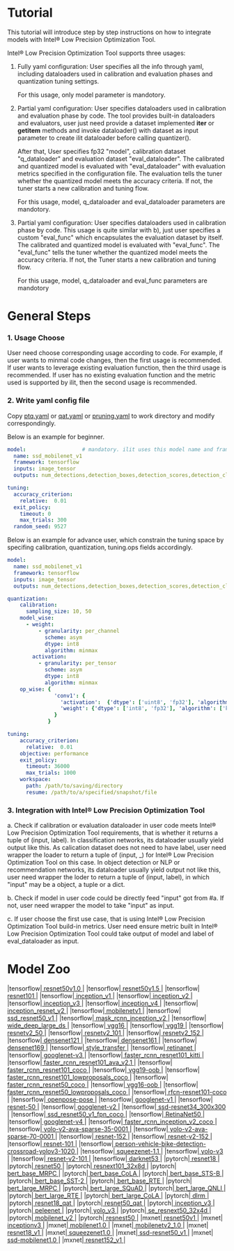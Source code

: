 Tutorial
=========================================

This tutorial will introduce step by step instructions on how to integrate models with Intel® Low Precision Optimization Tool.

Intel® Low Precision Optimization Tool supports three usages:

1. Fully yaml configuration: User specifies all the info through yaml, including dataloaders used in calibration and evaluation
   phases and quantization tuning settings.

   For this usage, only model parameter is mandotory.

2. Partial yaml configuration: User specifies dataloaders used in calibration and evaluation phase by code.
   The tool provides built-in dataloaders and evaluators, user just need provide a dataset implemented __iter__ or
   __getitem__ methods and invoke dataloader() with dataset as input parameter to create ilit dataloader before calling quantizer().

   After that, User specifies fp32 "model", calibration dataset "q_dataloader" and evaluation dataset "eval_dataloader".
   The calibrated and quantized model is evaluated with "eval_dataloader" with evaluation metrics specified
   in the configuration file. The evaluation tells the tuner whether the quantized model meets
   the accuracy criteria. If not, the tuner starts a new calibration and tuning flow.

   For this usage, model, q_dataloader and eval_dataloader parameters are mandotory.

3. Partial yaml configuration: User specifies dataloaders used in calibration phase by code.
   This usage is quite similar with b), just user specifies a custom "eval_func" which encapsulates
   the evaluation dataset by itself.
   The calibrated and quantized model is evaluated with "eval_func". The "eval_func" tells the
   tuner whether the quantized model meets the accuracy criteria. If not, the Tuner starts a new
   calibration and tuning flow.

   For this usage, model, q_dataloader and eval_func parameters are mandotory

# General Steps

### 1. Usage Choose

User need choose corresponding usage according to code. For example, if user wants to minmal code changes, then the first usage
is recommended. If user wants to leverage existing evaluation function, then the third usage is recommended. If user has no existing
evaluation function and the metric used is supported by ilit, then the second usage is recommended.

### 2. Write yaml config file

Copy [ptq.yaml](../ilit/template/ptq.yaml) or [qat.yaml](../ilit/template/qat.yaml) or [pruning.yaml](../ilit/template/pruning.yaml) to work directory and modify correspondingly.

Below is an example for beginner.

```yaml
model:                  # mandatory. ilit uses this model name and framework name to decide where to save tuning history and deploy yaml.
  name: ssd_mobilenet_v1
  framework: tensorflow
  inputs: image_tensor
  outputs: num_detections,detection_boxes,detection_scores,detection_classes

tuning:
  accuracy_criterion:
    relative:  0.01
  exit_policy:
    timeout: 0
    max_trials: 300
  random_seed: 9527
```

Below is an example for advance user, which constrain the tuning space by specifing calibration, quantization, tuning.ops fields accordingly.

```yaml
model:
  name: ssd_mobilenet_v1
  framework: tensorflow
  inputs: image_tensor
  outputs: num_detections,detection_boxes,detection_scores,detection_classes

quantization:
    calibration:
      sampling_size: 10, 50
    model_wise:
      - weight:
          - granularity: per_channel
            scheme: asym
            dtype: int8
            algorithm: minmax
        activation:
          - granularity: per_tensor
            scheme: asym
            dtype: int8
            algorithm: minmax
    op_wise: {
               'conv1': {
                 'activation':  {'dtype': ['uint8', 'fp32'], 'algorithm': ['minmax', 'kl'], 'scheme':['sym']},
                 'weight': {'dtype': ['int8', 'fp32'], 'algorithm': ['kl']}
               }
             }

tuning:
    accuracy_criterion:
      relative:  0.01
    objective: performance
    exit_policy:
      timeout: 36000
      max_trials: 1000
    workspace:
      path: /path/to/saving/directory
      resume: /path/to/a/specified/snapshot/file

```

### 3. Integration with Intel® Low Precision Optimization Tool

   a. Check if calibration or evaluation dataloader in user code meets Intel® Low Precision Optimization Tool requirements, that is whether it returns a tuple of (input, label). In classification networks, its dataloader usually yield output like this. As calication dataset does not need to have label, user need wrapper the loader to return a tuple of (input, _) for Intel® Low Precision Optimization Tool on this case. In object detection or NLP or recommendation networks, its dataloader usually yield output not like this, user need wrapper the loder to return a tuple of (input, label), in which "input" may be a object, a tuple or a dict.

   b. Check if model in user code could be directly feed "input" got from #a. If not, user need wrapper the model to take "input" as input.

   c. If user choose the first use case, that is using Intel® Low Precision Optimization Tool build-in metrics. User need ensure metric built in Intel® Low Precision Optimization Tool could take output of model and label of eval_dataloader as input.


# Model Zoo

|tensorflow|[	resnet50v1.0  ](../examples/tensorflow/image_recognition/README.md)|
|tensorflow|[	resnet50v1.5  ](../examples/tensorflow/image_recognition/README.md)|
|tensorflow|[	resnet101  ](../examples/tensorflow/image_recognition/README.md)|
|tensorflow|[	inception_v1  ](../examples/tensorflow/image_recognition/README.md)|
|tensorflow|[	inception_v2  ](../examples/tensorflow/image_recognition/README.md)|
|tensorflow|[	inception_v3  ](../examples/tensorflow/image_recognition/README.md)|
|tensorflow|[	inception_v4  ](../examples/tensorflow/image_recognition/README.md)|
|tensorflow|[	inception_resnet_v2  ](../examples/tensorflow/image_recognition/README.md)|
|tensorflow|[	mobilenetv1  ](../examples/tensorflow/image_recognition/README.md)|
|tensorflow|[	ssd_resnet50_v1  ](../examples/tensorflow/object_detection/README.md)|
|tensorflow|[	mask_rcnn_inception_v2  ](../examples/tensorflow/object_detection/README.md)|
|tensorflow|[	wide_deep_large_ds  ](../examples/tensorflow/recommendation/wide_deep_large_ds/WND_README.md)|
|tensorflow|[	vgg16  ](../examples/tensorflow/image_recognition/README.md)|
|tensorflow|[	vgg19  ](../examples/tensorflow/image_recognition/README.md)|
|tensorflow|[	resnetv2_50  ](../examples/tensorflow/image_recognition/README.md)|
|tensorflow|[	resnetv2_101  ](../examples/tensorflow/image_recognition/README.md)|
|tensorflow|[	resnetv2_152  ](../examples/tensorflow/image_recognition/README.md)|
|tensorflow|[	densenet121  ](../examples/tensorflow/image_recognition/README.md)|
|tensorflow|[	densenet161  ](../examples/tensorflow/image_recognition/README.md)|
|tensorflow|[	densenet169  ](../examples/tensorflow/image_recognition/README.md)|
|tensorflow|[	style_transfer  ](../examples/tensorflow/style_transfer/README.md)|
|tensorflow|[	retinanet  ](../examples/tensorflow/oob_models/README.md)|
|tensorflow|[	googlenet-v3  ](../examples/tensorflow/oob_models/README.md)|
|tensorflow|[	faster_rcnn_resnet101_kitti  ](../examples/tensorflow/oob_models/README.md)|
|tensorflow|[	faster_rcnn_resnet101_ava_v2.1  ](../examples/tensorflow/oob_models/README.md)|
|tensorflow|[	faster_rcnn_resnet101_coco  ](../examples/tensorflow/oob_models/README.md)|
|tensorflow|[	vgg19-oob  ](../examples/tensorflow/oob_models/README.md)|
|tensorflow|[	faster_rcnn_resnet101_lowproposals_coco  ](../examples/tensorflow/oob_models/README.md)|
|tensorflow|[	faster_rcnn_resnet50_coco  ](../examples/tensorflow/oob_models/README.md)|
|tensorflow|[	vgg16-oob  ](../examples/tensorflow/oob_models/README.md)|
|tensorflow|[	faster_rcnn_resnet50_lowproposals_coco  ](../examples/tensorflow/oob_models/README.md)|
|tensorflow|[	rfcn-resnet101-coco  ](../examples/tensorflow/oob_models/README.md)|
|tensorflow|[	openpose-pose  ](../examples/tensorflow/oob_models/README.md)|
|tensorflow|[	googlenet-v1  ](../examples/tensorflow/oob_models/README.md)|
|tensorflow|[	resnet-50  ](../examples/tensorflow/oob_models/README.md)|
|tensorflow|[	googlenet-v2  ](../examples/tensorflow/oob_models/README.md)|
|tensorflow|[	ssd-resnet34_300x300  ](../examples/tensorflow/oob_models/README.md)|
|tensorflow|[	ssd_resnet50_v1_fpn_coco  ](../examples/tensorflow/oob_models/README.md)|
|tensorflow|[	RetinaNet50  ](../examples/tensorflow/oob_models/README.md)|
|tensorflow|[	googlenet-v4  ](../examples/tensorflow/oob_models/README.md)|
|tensorflow|[	faster_rcnn_inception_v2_coco  ](../examples/tensorflow/oob_models/README.md)|
|tensorflow|[	yolo-v2-ava-sparse-35-0001  ](../examples/tensorflow/oob_models/README.md)|
|tensorflow|[	yolo-v2-ava-sparse-70-0001  ](../examples/tensorflow/oob_models/README.md)|
|tensorflow|[	resnet-152  ](../examples/tensorflow/oob_models/README.md)|
|tensorflow|[	resnet-v2-152  ](../examples/tensorflow/oob_models/README.md)|
|tensorflow|[	resnet-101  ](../examples/tensorflow/oob_models/README.md)|
|tensorflow|[	person-vehicle-bike-detection-crossroad-yolov3-1020  ](../examples/tensorflow/oob_models/README.md)|
|tensorflow|[	squeezenet-1.1  ](../examples/tensorflow/oob_models/README.md)|
|tensorflow|[	yolo-v3  ](../examples/tensorflow/oob_models/README.md)|
|tensorflow|[	resnet-v2-101  ](../examples/tensorflow/oob_models/README.md)|
|tensorflow|[	darknet53  ](../examples/tensorflow/oob_models/README.md)|
|pytorch|[	resnet18  ](../examples/pytorch/image_recognition/imagenet/cpu/ptq/README.md)|
|pytorch|[	resnet50  ](../examples/pytorch/image_recognition/imagenet/cpu/ptq/README.md)|
|pytorch|[	resnext101_32x8d  ](../examples/pytorch/image_recognition/imagenet/cpu/ptq/README.md)|
|pytorch|[	bert_base_MRPC  ](../examples/pytorch/language_translation/README.md)|
|pytorch|[	bert_base_CoLA  ](../examples/pytorch/language_translation/README.md)|
|pytorch|[	bert_base_STS-B  ](../examples/pytorch/language_translation/README.md)|
|pytorch|[	bert_base_SST-2  ](../examples/pytorch/language_translation/README.md)|
|pytorch|[	bert_base_RTE  ](../examples/pytorch/language_translation/README.md)|
|pytorch|[	bert_large_MRPC  ](../examples/pytorch/language_translation/README.md)|
|pytorch|[	bert_large_SQuAD  ](../examples/pytorch/language_translation/README.md)|
|pytorch|[	bert_large_QNLI  ](../examples/pytorch/language_translation/README.md)|
|pytorch|[	bert_large_RTE  ](../examples/pytorch/language_translation/README.md)|
|pytorch|[	bert_large_CoLA  ](../examples/pytorch/language_translation/README.md)|
|pytorch|[	dlrm  ](../examples/pytorch/recommendation/README.md)|
|pytorch|[	resnet18_qat  ](../examples/pytorch/image_recognition/imagenet/cpu/qat/README.md)|
|pytorch|[	resnet50_qat  ](../examples/pytorch/image_recognition/imagenet/cpu/qat/README.md)|
|pytorch|[	inception_v3  ](../examples/pytorch/image_recognition/imagenet/cpu/ptq/README.md)|
|pytorch|[	peleenet  ](../examples/pytorch/image_recognition/peleenet/PeleeNet_README.md)|
|pytorch|[	yolo_v3  ](../examples/pytorch/object_detection/yolo_v3/README.md)|
|pytorch|[	se_resnext50_32x4d  ](../examples/pytorch/image_recognition/se_resnext/README.md)|
|pytorch|[	mobilenet_v2  ](../examples/pytorch/image_recognition/imagenet/cpu/ptq/README.md)|
|pytorch|[	resnest50  ](../examples/pytorch/image_recognition/resnest/README.md)|
|mxnet|[	resnet50v1  ](../examples/mxnet/image_recognition/README.md)|
|mxnet|[	inceptionv3  ](../examples/mxnet/image_recognition/README.md)|
|mxnet|[	mobilenet1.0  ](../examples/mxnet/image_recognition/README.md)|
|mxnet|[	mobilenetv2_1.0  ](../examples/mxnet/image_recognition/README.md)|
|mxnet|[	resnet18_v1  ](../examples/mxnet/image_recognition/README.md)|
|mxnet|[	squeezenet1.0  ](../examples/mxnet/language_translation/README.md)|
|mxnet|[	ssd-resnet50_v1  ](../examples/mxnet/object_detection/README.md)|
|mxnet|[	ssd-mobilenet1.0  ](../examples/mxnet/object_detection/README.md)|
|mxnet|[	resnet152_v1  ](../examples/mxnet/image_recognition/README.md)|
